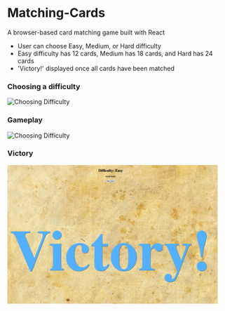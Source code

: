 # Matching-Cards
A browser-based card matching game built with React

- User can choose Easy, Medium, or Hard difficulty
- Easy difficulty has 12 cards, Medium has 18 cards, and Hard has 24 cards
- 'Victory!' displayed once all cards have been matched

<p align='center'>
  
### Choosing a difficulty
![Choosing Difficulty](https://media.giphy.com/media/eL4IW61UtowQ13YuA8/giphy.gif)
</p>

<p align='center'>
  
### Gameplay
![Choosing Difficulty](https://media.giphy.com/media/MKHlVAqU0SGXxcXYlJ/giphy.gif)

</p>

<p align='center'>
  
### Victory
<img align='center' src="https://github.com/m-jchin/Matching-Cards/blob/main/victory%20screen.png" width="480px" height="316px">

</p>
